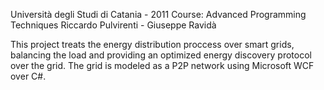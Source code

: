 Università degli Studi di Catania - 2011
Course: Advanced Programming Techniques
Riccardo Pulvirenti - Giuseppe Ravidà

This project treats the energy distribution proccess over smart grids, balancing the load and providing an optimized energy discovery protocol over the grid.
The grid is modeled as a P2P network using Microsoft WCF over C#.